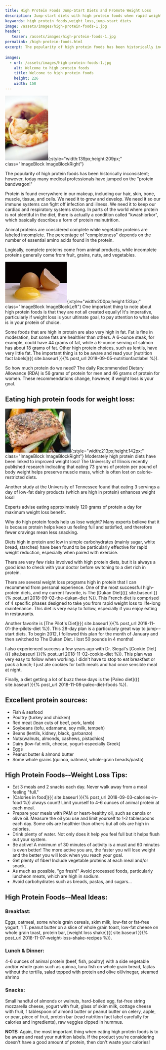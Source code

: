 ```yaml
---
title: High Protein Foods Jump-Start Diets and Promote Weight Loss
description: Jump-start diets with high protein foods when rapid weight loss is the goal.  These low-carbohydrate choices curb hunger and make losing a snap!
keywords: high protein foods,weight loss,jump-start diets
image: /assets/images/high-protein-foods-1.jpg
header:
   teaser: /assets/images/high-protein-foods-1.jpg
permalink: /high-protein-foods.html
excerpt: The popularity of high protein foods has been historically inconsistent; however, today many medical professionals have jumped on the "protein bandwagon!"

images:
  - url: /assets/images/high-protein-foods-1.jpg
    alt: Welcome to high protein foods
    title: Welcome to high protein foods
    height: 226
    width: 150
---
```


![Welcome to high protein foods](/assets/images/high-protein-foods-1.jpg){:style="width:139px;height:209px;" class="ImageBlock ImageBlockRight"}

The popularity of high protein foods has been historically inconsistent; however, today many medical professionals have jumped on the "protein bandwagon!"

Protein is found everywhere in our makeup, including our hair, skin, bone, muscle, tissue, and cells. We need it to grow and develop. We need it so our immune systems can fight off infection and illness. We need it to keep our cardiac and respiratory systems strong. In parts of the world where protein is not plentiful in the diet, there is actually a condition called "kwashiorkor", which basically describes a form of protein malnutrition.

Animal proteins are considered complete while vegetable proteins are labeled incomplete. The percentage of "completeness" depends on the number of essential amino acids found in the protein.

Logically, complete proteins come from animal products, while incomplete proteins generally come from fruit, grains, nuts, and vegetables. 

![Welcome to high protein foods](/assets/images/high-protein-foods-2.jpg){:style="width:200px;height:133px;" class="ImageBlock ImageBlockLeft"}
One important thing to note about high protein foods is that they are not all created equally! It's imperative, particularly if weight loss is your ultimate goal, to pay attention to what else is in your protein of choice.

Some foods that are high in protein are also very high in fat. Fat is fine in moderation, but some fats are healthier than others. A 6-ounce steak, for example, could have 44 grams of fat, while a 6-ounce serving of salmon has about 18 grams of fat. Other high protein choices, such as lentils, have very little fat. The important thing is to be aware and read your [nutrition fact labels]({{ site.baseurl }}{% post_url 2018-09-05-nutritionfactlabel %}).

So how much protein do we need? The daily Recommended Dietary Allowance (RDA) is 56 grams of protein for men and 46 grams of protein for women. These recommendations change, however, if weight loss is your goal.

## Eating high protein foods for weight loss:
![Welcome to high protein foods](/assets/images/high-protein-foods-3.jpg){:style="width:213px;height:142px;" class="ImageBlock ImageBlockRight"}
Moderately high protein diets have been linked to improved weight loss! The University of Illinois recently published research indicating that eating 73 grams of protein per pound of body weight helps preserve muscle mass, which is often lost on calorie-restricted diets.

Another study at the University of Tennessee found that eating 3 servings a day of low-fat dairy products (which are high in protein) enhances weight loss!

Experts advise eating approximately 120 grams of protein a day for maximum weight loss benefit.

Why do high protein foods help us lose weight? Many experts believe that it is because protein helps keep us feeling full and satisfied, and therefore fewer cravings mean less snacking.

Diets high in protein and low in simple carbohydrates (mainly sugar, white bread, starches) have been found to be particularly effective for rapid weight reduction, especially when paired with exercise.

There are very few risks involved with high protein diets, but it is always a good idea to check with your doctor before switching to a diet rich in protein.

There are several weight loss programs high in protein that I can recommend from personal experience. One of the most successful high-protein diets, and my current favorite, is The [Dukan Diet]({{ site.baseurl }}{% post_url 2018-09-02-the-dukan-diet %}). This French diet is comprised of 4 specific phases designed to take you from rapid weight loss to life-long maintenance. This diet is very easy to follow, especially if you enjoy eating in restaurants.

Another favorite is [The Pilot's Diet]({{ site.baseurl }}{% post_url 2018-11-01-the-pilots-diet %}). This 28-day plan is a particularly great way to jump--start diets. To begin 2012, I followed this plan for the month of January and then switched to The Dukan Diet. I lost 50 pounds in 4 months!

I also experienced success a few years ago with Dr. Siegal's [Cookie Diet]({{ site.baseurl }}{% post_url 2018-11-02-cookie-diet %}). This plan was very easy to follow when working. I didn't have to stop to eat breakfast or pack a lunch; I just ate cookies for both meals and had once sensible meal at night.

Finally, a diet getting a lot of buzz these days is the [Paleo diet]({{ site.baseurl }}{% post_url 2018-11-08-paleo-diet-foods %}). 

## Excellent protein sources:
* Fish & seafood
* Poultry (turkey and chicken)
* Red meat (lean cuts of beef, pork, lamb)
* Soybeans (tofu, edamame, soy milk, tempeh)
* Beans (lentils, kidney, black, garbanzo)
* Nuts(walnuts, almonds, cashews, pistachios)
* Dairy (low-fat milk, cheese, yogurt-especially Greek)
* Eggs
* Peanut butter & almond butter
* Some whole grains (quinoa, oatmeal, whole-grain breads/pasta)

## High Protein Foods--Weight Loss Tips:
* Eat 3 meals and 2 snacks each day. Never walk away from a meal feeling "full."
* [Calories in food]({{ site.baseurl }}{% post_url 2018-09-03-calories-in-food %}) always count! Limit yourself to 4-6 ounces of animal protein at each meal.
* Prepare your meals with PAM or heart-healthy oil, such as canola or olive oil. Measure the oil you use and limit yourself to 1-2 tablespoons each day. Some oils are healthier than others but all oils are high in calories.
* Drink plenty of water. Not only does it help you feel full but it helps flush out your system.
* Be active! A minimum of 30 minutes of activity is a must and 60 minutes is even better! The more active you are, the faster you will lose weight and the better you will look when you reach your goal.
* Get plenty of fiber! Include vegetable proteins at each meal and/or snack.
* As much as possible, "go fresh!" Avoid processed foods, particularly luncheon meats, which are high in sodium.
* Avoid carbohydrates such as breads, pastas, and sugars...

## High Protein Foods--Meal Ideas:

### Breakfast:
Eggs, oatmeal, some whole grain cereals, skim milk, low-fat or fat-free yogurt, 1 T. peanut butter on a slice of whole grain toast, low-fat cheese on whole grain toast, protein bar, [weight loss shake]({{ site.baseurl }}{% post_url 2018-11-07-weight-loss-shake-recipes %}).

### Lunch & Dinner:
4-6 ounces of animal protein (beef, fish, poultry) with a side vegetable and/or whole grain such as quinoa, tuna fish on whole grain bread, fajitas without the tortilla, salad topped with protein and olive oil/vinegar, steamed shrimp

### Snacks:
Small handful of almonds or walnuts, hard-boiled egg, fat-free string mozzarella cheese, yogurt with fruit, glass of skim milk, cottage cheese with fruit, 1 tablespoon of almond butter or peanut butter on celery, apple, or pear, piece of fruit, protein bar (read nutrition fact label carefully for calories and ingredients), raw veggies dipped in hummus.

__NOTE:__ Again, the most important thing when eating high protein foods is to be aware and read your nutrition labels. If the product you're considering doesn't have a good amount of protein, then don't waste your calories!


